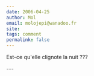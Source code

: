 ```yaml
---
date: 2006-04-25
author: Mol
email: molojepi@wanadoo.fr
site: 
tags: comment
permalink: false
---
```


<p>Est-ce qu'elle clignote la nuit ???</p>
---